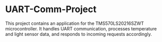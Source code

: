 # UART-Comm-Project
This project contains an application for the TMS570LS20216SZWT microcontroller. It handles UART communication, processes temperature and light sensor data, and responds to incoming requests accordingly. 
